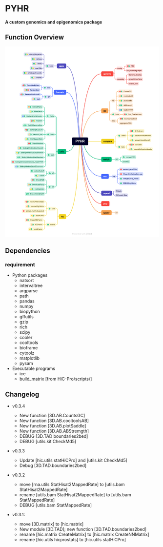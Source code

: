 # PYHR

**A custom genomics and epigenomics package**

## Function Overview
![PYHR_function](https://github.com/valderpan/PYHR/blob/master/PYHR.function.png)

## Dependencies

### requirement
- Python packages
    - natsort
    - intervaltree
    - argparse
    - path
    - pandas
    - numpy
    - biopython
    - gffutils
    - gzip
    - rich
    - scipy
    - cooler
    - cooltools
    - bioframe
    - cytoolz
    - matplotlib
    - pysam
- Executable programs
    - ice
    - build_matrix [from HiC-Pro/scripts/]

## Changelog
- v0.3.4
    - New function [3D.AB.CountsGC]
    - New function [3D.AB.cooltoolsAB]
    - New function [3D.AB.plotSaddle]
    - New function [3D.AB.ABStremgth]
    - DEBUG [3D.TAD boundaries2bed]
    - DEBUG [utils.kit CheckMd5]

- v0.3.3
    - Update [hic.utils statHiCPro] and [utils.kit CheckMd5]
    - Debug [3D.TAD.boundaries2bed]

- v0.3.2
    - move [rna.utils StatHisat2MappedRate] to [utils.bam StatHisat2MappedRate]
    - rename [utils.bam StatHisat2MappedRate] to [utils.bam StatMappedRate]
    - DEBUG [utils.bam StatMappedRate]

- v0.3.1: 
    - move [3D.matrix] to [hic.matrix]
    - New module [3D.TAD]; new function [3D.TAD.boundaries2bed]
    - rename [hic.matrix CreateMatrix] to [hic.matrix CreateNNMatrix]
    - rename [hic.utils hicprostats] to [hic.utils statHiCPro]
